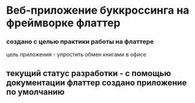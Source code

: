 # Веб-приложение буккроссинга на фреймворке флаттер
### создано с целью практики работы на флаттере
цель приложения - упростить обмен книгами в офисе
## текущий статус разработки - с помощью документации флаттер создано приложение по умолчанию
